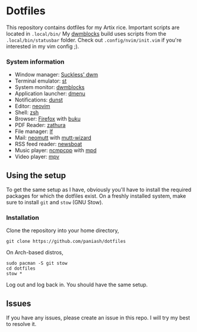 # Dotfiles
This repository contains dotfiles for my Artix rice. Important scripts are located in `.local/bin/`
My [dwmblocks](https://github.com/paniash/dwmblocks) build uses scripts from the `.local/bin/statusbar` folder.
Check out `.config/nvim/init.vim` if you're interested in my vim config ;).

### System information
- Window manager: [Suckless' dwm](https://github.com/paniash/dwm)
- Terminal emulator: [st](https://github.com/paniash/st)
- System monitor: [dwmblocks](https://github.com/paniash/dwmblocks)
- Application launcher: [dmenu](https://github.com/paniash/dmenu)
- Notifications: [dunst](https://dunst-project.org/)
- Editor: [neovim](https://neovim.io/)
- Shell: [zsh](https://wiki.archlinux.org/index.php/Zsh)
- Browser: [Firefox](https://www.mozilla.org/en-US/firefox/new/) with [buku](https://github.com/jarun/buku)
- PDF Reader: [zathura](https://pwmt.org/projects/zathura/)
- File manager: [lf](https://github.com/gokcehan/lf)
- Mail: [neomutt](https://neomutt.org/) with [mutt-wizard](https://github.com/LukeSmithxyz/mutt-wizard)
- RSS feed reader: [newsboat](https://newsboat.org/)
- Music player: [ncmpcpp](https://wiki.archlinux.org/index.php/Ncmpcpp) with [mpd](https://wiki.archlinux.org/index.php/Music_Player_Daemon)
- Video player: [mpv](https://mpv.io/)


## Using the setup
To get the same setup as I have, obviously you'll have to install the required packages for which the dotfiles exist. On a freshly installed system, make sure to install `git` and `stow` (GNU Stow).

### Installation
Clone the repository into your home directory,
```shell
git clone https://github.com/paniash/dotfiles
```

On Arch-based distros,
```shell
sudo pacman -S git stow
cd dotfiles
stow *
```

Log out and log back in. You should have the same setup.

## Issues
If you have any issues, please create an issue in this repo. I will try my best to resolve it.
